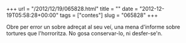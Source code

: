 +++
url = "/2012/12/19/065828.html"
title = ""
date = "2012-12-19T05:58:28+00:00"
tags = ["contes"]
slug = "065828"
+++

Obre per error un sobre adreçat al seu veí, una mena d'informe sobre tortures que l'horroritza. No gosa conservar-lo, ni desfer-se'n.
